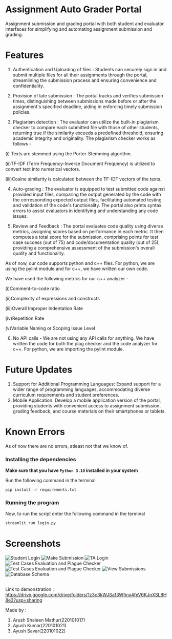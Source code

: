
# Assignment Auto Grader Portal

Assignment submission and grading portal with both student and evaluator interfaces for simplifying and automating assignment submission and grading.  

# Features


1. Authentication and Uploading of files : Students can securely sign in and submit multiple files for all their assignments through the portal, streamlining the submission process and ensuring convenience and confidentiality.

2. Provision of late submission : The portal tracks and verifies submission times, distinguishing between submissions made before or after the assignment's specified deadline, aiding in enforcing timely submission policies.

3. Plagiarism detection : The evaluator can utilize the built-in plagiarism checker to compare each submitted file with those of other students, returning true if the similarity exceeds a predefined threshold, ensuring academic integrity and originality.
The plagiarism checker works as follows -

(i) Texts are stemmed using the Porter-Stemming algorithm.

(ii)TF-IDF (Term Frequency-Inverse Document Frequency) is utilized to convert text into numerical vectors.

(iii)Cosine similarity is calculated between the TF-IDF vectors of the texts.


4. Auto-grading : The evaluator is equipped to test submitted code against provided input files, comparing the output generated by the code with the corresponding expected output files, facilitating automated testing and validation of the code's functionality. The portal also prints syntax errors to assist evaluators in identifying and understanding any code issues. 

5. Review and Feedback : The portal evaluates code quality using diverse metrics, assigning scores based on performance in each metric. It then computes a total score for the submission, comprising points for test case success (out of 75) and code/documentation quality (out of 25), providing a comprehensive assessment of the submission's overall quality and functionality.

As of now, our code supports python and c++ files. For python, we are using the pylint module and for c++, we have written our own code.

We have used the following metrics for our c++ analyzer -

(i)Comment-to-code ratio

(ii)Complexity of expressions and constructs

(iii)Overall Improper Indentation Rate

(iv)Repetition Rate

(v)Variable Naming or Scoping Issue Level

6. No API calls - We are not using any API calls for anything. We have written the code for both the plag checker and the code analyzer for c++. For python, we are importing the pylint module.


# Future Updates

1. Support for Additional Programming Languages: Expand support for a wider range of programming languages, accommodating diverse curriculum requirements and student preferences.
2. Mobile Application: Develop a mobile application version of the portal, providing students with convenient access to assignment submission, grading feedback, and course materials on their smartphones or tablets.

# Known Errors
As of now there are no errors, atleast not that we know of.

### Installing the dependencies
**Make sure that you have `Python 3.10` installed in your system**

Run the following command in the terminal
```
pip install -r requirements.txt
```


### Running the program
Now, to run the script enter the following command in the terminal
```bash
streamlit run login.py
```

# Screenshots

![Student Login](./images/1.png)
![Make Submission](./images/2.png)
![TA Login](./images/3.png)
![Test Cases Evaluation and Plague Checker](./images/4.png)
![Test Cases Evaluation and Plague Checker](./images/5.png)
![View Submissions](./images/6.png)
![Database Schema](./images/7.png)
##
Link to demonstration : https://drive.google.com/drive/folders/1z3c3kWJSa13Wfinx4feV6KJnXSL8H8e3?usp=sharing 

Made by : 
1. Arush Shaleen Mathur(220101017)
2. Ayush Kumar(220101021)
3. Ayush Savar(220101022)
